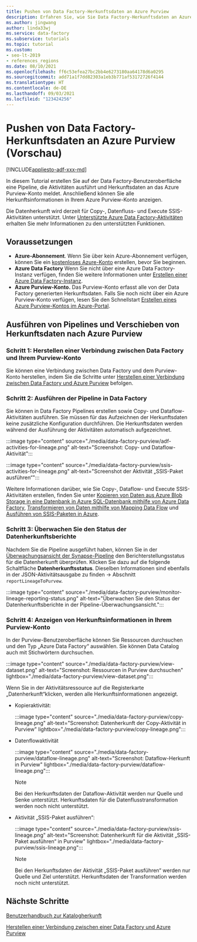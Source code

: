 ```yaml
---
title: Pushen von Data Factory-Herkunftsdaten an Azure Purview
description: Erfahren Sie, wie Sie Data Factory-Herkunftsdaten an Azure Purview pushen
ms.author: jingwang
author: linda33wj
ms.service: data-factory
ms.subservice: tutorials
ms.topic: tutorial
ms.custom:
- seo-lt-2019
- references_regions
ms.date: 08/10/2021
ms.openlocfilehash: ff6c53efea27bc2bb4e6273180aa64178d6a0295
ms.sourcegitcommit: add71a1f7dd82303a1eb3b771af53172726f4144
ms.translationtype: HT
ms.contentlocale: de-DE
ms.lasthandoff: 09/03/2021
ms.locfileid: "123424256"
---
```

# <a name="push-data-factory-lineage-data-to-azure-purview-preview"></a>Pushen von Data Factory-Herkunftsdaten an Azure Purview (Vorschau)

[!INCLUDE[appliesto-adf-xxx-md](includes/appliesto-adf-xxx-md.md)]

In diesem Tutorial erstellen Sie auf der Data Factory-Benutzeroberfläche eine Pipeline, die Aktivitäten ausführt und Herkunftsdaten an das Azure Purview-Konto meldet. Anschließend können Sie alle Herkunftsinformationen in Ihrem Azure Purview-Konto anzeigen. 

Die Datenherkunft wird derzeit für Copy-, Datenfluss- und Execute SSIS-Aktivitäten unterstützt. Unter [Unterstützte Azure Data Factory-Aktivitäten](../purview/how-to-link-azure-data-factory.md#supported-azure-data-factory-activities) erhalten Sie mehr Informationen zu den unterstützten Funktionen.

## <a name="prerequisites"></a>Voraussetzungen

* **Azure-Abonnement**. Wenn Sie über kein Azure-Abonnement verfügen, können Sie ein [kostenloses Azure-Konto](https://azure.microsoft.com/free/) erstellen, bevor Sie beginnen.
* **Azure Data Factory** Wenn Sie nicht über eine Azure Data Factory-Instanz verfügen, finden Sie weitere Informationen unter [Erstellen einer Azure Data Factory-Instanz](./quickstart-create-data-factory-portal.md).
* **Azure Purview-Konto.** Das Purview-Konto erfasst alle von der Data Factory generierten Herkunftsdaten. Falls Sie noch nicht über ein Azure Purview-Konto verfügen, lesen Sie den Schnellstart [Erstellen eines Azure Purview-Kontos im Azure-Portal](../purview/create-catalog-portal.md).

## <a name="run-pipeline-and-push-lineage-data-to-azure-purview"></a>Ausführen von Pipelines und Verschieben von Herkunftsdaten nach Azure Purview

### <a name="step-1-connect-data-factory-to-your-purview-account"></a>Schritt 1: Herstellen einer Verbindung zwischen Data Factory und Ihrem Purview-Konto

Sie können eine Verbindung zwischen Data Factory und dem Purview-Konto herstellen, indem Sie die Schritte unter [Herstellen einer Verbindung zwischen Data Factory und Azure Purview](connect-data-factory-to-azure-purview.md) befolgen.

### <a name="step-2-run-pipeline-in-data-factory"></a>Schritt 2: Ausführen der Pipeline in Data Factory

Sie können in Data Factory Pipelines erstellen sowie Copy- und Dataflow-Aktivitäten ausführen. Sie müssen für das Aufzeichnen der Herkunftsdaten keine zusätzliche Konfiguration durchführen. Die Herkunftsdaten werden während der Ausführung der Aktivitäten automatisch aufgezeichnet.

:::image type="content" source="./media/data-factory-purview/adf-activities-for-lineage.png" alt-text="Screenshot: Copy- und Dataflow-Aktivität":::

:::image type="content" source="./media/data-factory-purview/ssis-activities-for-lineage.png" alt-text="Screenshot der Aktivität „SSIS-Paket ausführen“":::

Weitere Informationen darüber, wie Sie Copy-, Dataflow- und Execute SSIS-Aktivitäten erstellen, finden Sie unter [Kopieren von Daten aus Azure Blob Storage in eine Datenbank in Azure SQL-Datenbank mithilfe von Azure Data Factory](./tutorial-copy-data-portal.md), [Transformieren von Daten mithilfe von Mapping Data Flow](./tutorial-data-flow.md) und [Ausführen von SSIS-Paketen in Azure](./tutorial-deploy-ssis-packages-azure.md).

### <a name="step-3-monitor-lineage-reporting-status"></a>Schritt 3: Überwachen Sie den Status der Datenherkunftsberichte

Nachdem Sie die Pipeline ausgeführt haben, können Sie in der [Überwachungsansicht der Synapse-Pipeline](monitor-visually.md#monitor-pipeline-runs) den Berichterstellungsstatus für die Datenherkunft überprüfen. Klicken Sie dazu auf die folgende Schaltfläche **Datenherkunftsstatus**. Dieselben Informationen sind ebenfalls in der JSON-Aktivitätsausgabe zu finden -> Abschnitt `reportLineageToPurvew`.

:::image type="content" source="./media/data-factory-purview/monitor-lineage-reporting-status.png" alt-text="Überwachen Sie den Status der Datenherkunftsberichte in der Pipeline-Überwachungsansicht.":::

### <a name="step-4-view-lineage-information-in-your-purview-account"></a>Schritt 4: Anzeigen von Herkunftsinformationen in Ihrem Purview-Konto

In der Purview-Benutzeroberfläche können Sie Ressourcen durchsuchen und den Typ „Azure Data Factory“ auswählen. Sie können Data Catalog auch mit Stichwörtern durchsuchen.

:::image type="content" source="./media/data-factory-purview/view-dataset.png" alt-text="Screenshot: Ressourcen in Purview durchsuchen" lightbox="./media/data-factory-purview/view-dataset.png":::

Wenn Sie in der Aktivitätsressource auf die Registerkarte „Datenherkunft“klicken, werden alle Herkunftsinformationen angezeigt.

- Kopieraktivität:

    :::image type="content" source="./media/data-factory-purview/copy-lineage.png" alt-text="Screenshot: Datenherkunft der Copy-Aktivität in Purview" lightbox="./media/data-factory-purview/copy-lineage.png":::

- Datenflowaktivität

    :::image type="content" source="./media/data-factory-purview/dataflow-lineage.png" alt-text="Screenshot: Dataflow-Herkunft in Purview" lightbox="./media/data-factory-purview/dataflow-lineage.png":::

    > [!NOTE] 
    > Bei den Herkunftsdaten der Dataflow-Aktivität werden nur Quelle und Senke unterstützt. Herkunftsdaten für die Datenflusstransformation werden noch nicht unterstützt.

- Aktivität „SSIS-Paket ausführen“:

    :::image type="content" source="./media/data-factory-purview/ssis-lineage.png" alt-text="Screenshot: Datenherkunft für die Aktivität „SSIS-Paket ausführen“ in Purview" lightbox="./media/data-factory-purview/ssis-lineage.png":::

    > [!NOTE] 
    > Bei den Herkunftsdaten der Aktivität „SSIS-Paket ausführen“ werden nur Quelle und Ziel unterstützt. Herkunftsdaten der Transformation werden noch nicht unterstützt.

## <a name="next-steps"></a>Nächste Schritte

[Benutzerhandbuch zur Katalogherkunft](../purview/catalog-lineage-user-guide.md)

[Herstellen einer Verbindung zwischen einer Data Factory und Azure Purview](connect-data-factory-to-azure-purview.md)